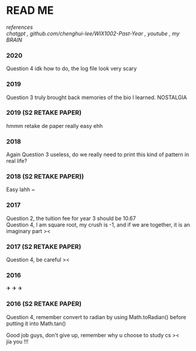 # READ ME  

*references*  
*chatgpt , github.com/chenghui-lee/WIX1002-Past-Year , youtube , my BRAIN*

### 2020  
Question 4 idk how to do, the log file look very scary

### 2019  
Question 3 truly brought back memories of the bio I learned. NOSTALGIA

### 2019 (S2 RETAKE PAPER)
hmmm retake de paper really easy ehh

### 2018
Again Question 3 useless, do we really need to print this kind of pattern in real life?

### 2018 (S2 RETAKE PAPER))
Easy lahh ~

### 2017 
Question 2, the tuition fee for year 3 should be 10.67  
Question 4, I am square root, my crush is -1, and if we are together, it is an imaginary part ><

### 2017 (S2 RETAKE PAPER)
Question 4, be careful ><  

### 2016  
✈︎ ✈︎ ✈︎

### 2016 (S2 RETAKE PAPER)
Question 4, remember convert to radian by using Math.toRadian() before putting it into Math.tan()  

Good job guys, don't give up, remember why u choose to study cs ><  
jia you !!!

